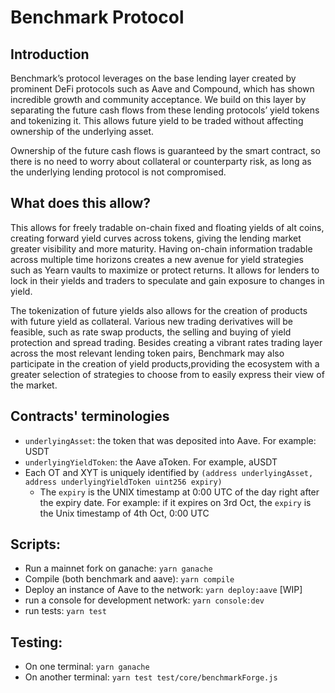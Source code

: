 # Benchmark Protocol

## Introduction

Benchmark’s protocol leverages on the base lending layer created by prominent DeFi protocols such as Aave and Compound, which has shown incredible growth and community acceptance. We build on this layer by separating the future cash flows from these lending protocols’ yield tokens and tokenizing it. This allows future yield to be traded without affecting ownership of the underlying
asset.

Ownership of the future cash flows is guaranteed by the smart contract, so there is no need to worry about collateral or counterparty risk, as long as the underlying lending protocol is not compromised.

## What does this allow?

This allows for freely tradable on-chain fixed and floating yields of alt coins, creating forward yield curves across tokens, giving the lending market greater visibility and more maturity. Having on-chain information tradable across multiple time horizons creates a new avenue for yield strategies such as Yearn vaults to maximize or protect returns. It allows for lenders to lock in their yields and traders to speculate and gain exposure to changes in yield.

The tokenization of future yields also allows for the creation of products with future yield as collateral. Various new trading derivatives will be feasible, such as rate swap products, the selling and buying of yield protection and spread trading. Besides creating a vibrant rates trading layer across the most relevant lending token pairs, Benchmark may also participate in the creation of yield products,providing the ecosystem with a greater selection of strategies to choose from to easily express their view of the market.

## Contracts' terminologies
* `underlyingAsset`: the token that was deposited into Aave. For example: USDT
* `underlyingYieldToken`: the Aave aToken. For example, aUSDT
* Each OT and XYT is uniquely identified by `(address underlyingAsset, address underlyingYieldToken uint256 expiry)`
  * The `expiry` is the UNIX timestamp at 0:00 UTC of the day right after the expiry date. For example: if it expires on 3rd Oct, the `expiry` is the Unix timestamp of 4th Oct, 0:00 UTC

## Scripts:
* Run a mainnet fork on ganache: `yarn ganache`
* Compile (both benchmark and aave): `yarn compile`
* Deploy an instance of Aave to the network: `yarn deploy:aave` [WIP]
* run a console for development network: `yarn console:dev`
* run tests: `yarn test`

## Testing:
* On one terminal: `yarn ganache`
* On another terminal: `yarn test test/core/benchmarkForge.js`
